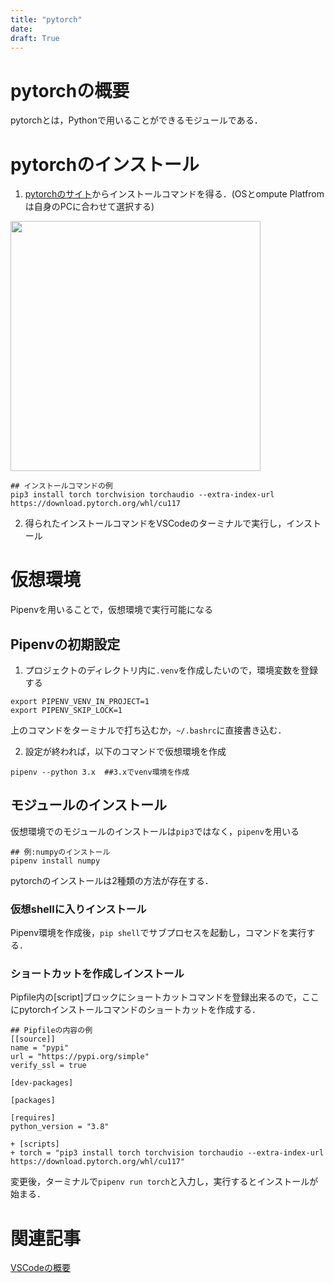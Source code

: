 ```yaml
---
title: "pytorch"
date: 
draft: True
---
```


# pytorchの概要
pytorchとは，Pythonで用いることができるモジュールである．

# pytorchのインストール
1. [pytorchのサイト](https://pytorch.org/get-started/locally/)からインストールコマンドを得る．(OSとompute Platfromは自身のPCに合わせて選択する)

<img src="/VScode/26.png" alt="" width="400">

```
## インストールコマンドの例
pip3 install torch torchvision torchaudio --extra-index-url https://download.pytorch.org/whl/cu117
```

2. 得られたインストールコマンドをVSCodeのターミナルで実行し，インストール

# 仮想環境
Pipenvを用いることで，仮想環境で実行可能になる

## Pipenvの初期設定
1. プロジェクトのディレクトリ内に```.venv```を作成したいので，環境変数を登録する

```
export PIPENV_VENV_IN_PROJECT=1
export PIPENV_SKIP_LOCK=1
```
上のコマンドをターミナルで打ち込むか，```~/.bashrc```に直接書き込む．

2. 設定が終われば，以下のコマンドで仮想環境を作成

```
pipenv --python 3.x  ##3.xでvenv環境を作成
```

## モジュールのインストール
仮想環境でのモジュールのインストールは```pip3```ではなく，```pipenv```を用いる

```
## 例:numpyのインストール
pipenv install numpy
```

pytorchのインストールは2種類の方法が存在する．
### 仮想shellに入りインストール
Pipenv環境を作成後，```pip shell```でサブプロセスを起動し，コマンドを実行する．

### ショートカットを作成しインストール
Pipfile内の[script]ブロックにショートカットコマンドを登録出来るので，ここにpytorchインストールコマンドのショートカットを作成する．

```
## Pipfileの内容の例
[[source]]
name = "pypi"
url = "https://pypi.org/simple"
verify_ssl = true

[dev-packages]

[packages]

[requires]
python_version = "3.8"

+ [scripts]
+ torch = "pip3 install torch torchvision torchaudio --extra-index-url https://download.pytorch.org/whl/cu117"
```

変更後，ターミナルで```pipenv run torch```と入力し，実行するとインストールが始まる．



# 関連記事
[VSCodeの概要](./vscode.md)
